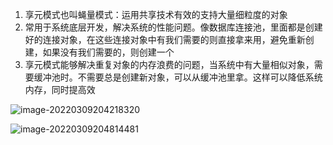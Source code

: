 1. 享元模式也叫蝇量模式：运用共享技术有效的支持大量细粒度的对象
2. 常用于系统底层开发，解决系统的性能问题。像数据库连接池，里面都是创建好的连接对象，在这些连接对象中有我们需要的则直接拿来用，避免重新创建，如果没有我们需要的，则创建一个
3. 享元模式能够解决重复对象的内存浪费的问题，当系统中有大量相似对象，需要缓冲池时。不需要总是创建新对象，可以从缓冲池里拿。这样可以降低系统内存，同时提高效

![image-20220309204218320](C:\Users\46305\AppData\Roaming\Typora\typora-user-images\image-20220309204218320.png)

![image-20220309204814481](C:\Users\46305\AppData\Roaming\Typora\typora-user-images\image-20220309204814481.png)

